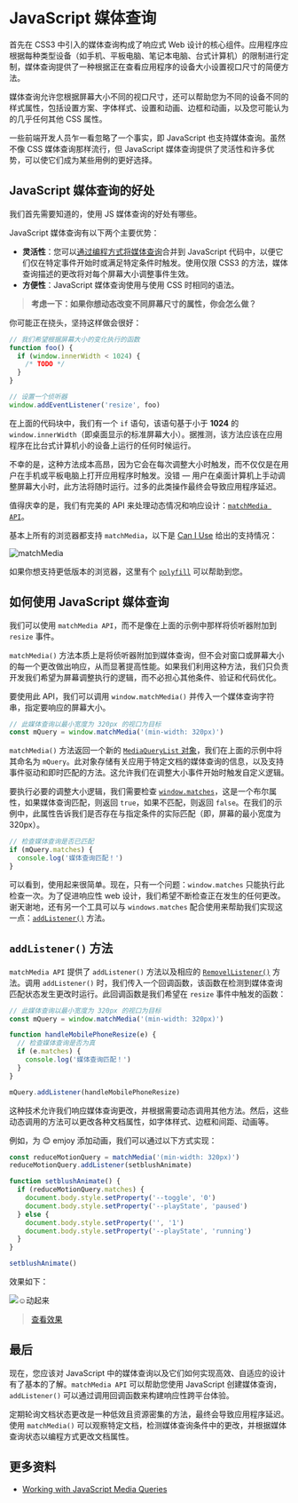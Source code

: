 # JavaScript 媒体查询

首先在 CSS3 中引入的媒体查询构成了响应式 Web 设计的核心组件。应用程序应根据每种类型设备（如手机、平板电脑、笔记本电脑、台式计算机）的限制进行定制，媒体查询提供了一种根据正在查看应用程序的设备大小设置视口尺寸的简便方法。

媒体查询允许您根据屏幕大小不同的视口尺寸，还可以帮助您为不同的设备不同的样式属性，包括设置方案、字体样式、设置和动画、边框和动画，以及您可能认为的几乎任何其他 CSS 属性。

一些前端开发人员乍一看忽略了一个事实，即 JavaScript 也支持媒体查询。虽然不像 CSS 媒体查询那样流行，但 JavaScript 媒体查询提供了灵活性和许多优势，可以使它们成为某些用例的更好选择。

## JavaScript 媒体查询的好处

我们首先需要知道的，使用 JS 媒体查询的好处有哪些。

JavaScript 媒体查询有以下两个主要优势：

- **灵活性**：您可以[通过编程方式将媒体查询](https://developer.mozilla.org/en-US/docs/Web/CSS/Media_Queries/Testing_media_queries)合并到 JavaScript 代码中，以便它们仅在特定事件开始时或满足特定条件时触发。使用仅限 CSS3 的方法，媒体查询描述的更改将对每个屏幕大小调整事件生效。
- **方便性**：JavaScript 媒体查询使用与使用 CSS 时相同的语法。

> **考虑一下：如果你想动态改变不同屏幕尺寸的属性，你会怎么做？**

你可能正在挠头，坚持这样做会很好：

```js
// 我们希望根据屏幕大小的变化执行的函数
function foo() {
  if (window.innerWidth < 1024) {
    /* TODO */
  }
}

// 设置一个侦听器
window.addEventListener('resize', foo)
```

在上面的代码块中，我们有一个 `if` 语句，该语句基于小于 **1024** 的 `window.innerWidth`（即桌面显示的标准屏幕大小）。据推测，该方法应该在应用程序在比台式计算机小的设备上运行的任何时候运行。

不幸的是，这种方法成本高昂，因为它会在每次调整大小时触发，而不仅仅是在用户在手机或平板电脑上打开应用程序时触发。没错 — 用户在桌面计算机上手动调整屏幕大小时，此方法将随时运行。过多的此类操作最终会导致应用程序延迟。

值得庆幸的是，我们有完美的 API 来处理动态情况和响应设计：[`matchMedia API`](https://developer.mozilla.org/en-US/docs/Web/API/Window/matchMedia)。

基本上所有的浏览器都支持 `matchMedia`，以下是 [Can I Use](https://caniuse.com/?search=matchMedia) 给出的支持情况：

![matchMedia](https://upload-images.jianshu.io/upload_images/18281896-fa997ad418662f50.image?imageMogr2/auto-orient/strip%7CimageView2/2/w/1240)

如果你想支持更低版本的浏览器，这里有个 [`polyfill`](https://github.com/paulirish/matchMedia.js/) 可以帮助到您。

## 如何使用 JavaScript 媒体查询

我们可以使用 `matchMedia API`，而不是像在上面的示例中那样将侦听器附加到 `resize` 事件。

`matchMedia()` 方法本质上是将侦听器附加到媒体查询，但不会对窗口或屏幕大小的每一个更改做出响应，从而显著提高性能。如果我们利用这种方法，我们只负责开发我们希望为屏幕调整执行的逻辑，而不必担心其他条件、验证和代码优化。

要使用此 API，我们可以调用 `window.matchMedia()` 并传入一个媒体查询字符串，指定要响应的屏幕大小。

```js
// 此媒体查询以最小宽度为 320px 的视口为目标
const mQuery = window.matchMedia('(min-width: 320px)')
```

`matchMedia()` 方法返回一个新的 [`MediaQueryList` 对象](https://developer.mozilla.org/en-US/docs/Web/API/MediaQueryList)，我们在上面的示例中将其命名为 `mQuery`。此对象存储有关应用于特定文档的媒体查询的信息，以及支持事件驱动和即时匹配的方法。这允许我们在调整大小事件开始时触发自定义逻辑。

要执行必要的调整大小逻辑，我们需要检查 [`window.matches`](https://developer.mozilla.org/en-US/docs/Web/API/MediaQueryList/matches)，这是一个布尔属性，如果媒体查询匹配，则返回 `true`，如果不匹配，则返回 `false`。在我们的示例中，此属性告诉我们是否存在与指定条件的实际匹配（即，屏幕的最小宽度为 320px）。

```js
// 检查媒体查询是否已匹配
if (mQuery.matches) {
  console.log('媒体查询匹配！')
}
```

可以看到，使用起来很简单。现在，只有一个问题：`window.matches` 只能执行此检查一次。为了促进响应性 web 设计，我们希望不断检查正在发生的任何更改。谢天谢地，还有另一个工具可以与 `windows.matches` 配合使用来帮助我们实现这一点：[`addListener()`](https://developer.mozilla.org/en-US/docs/Web/API/MediaQueryList/addListener) 方法。

## `addListener()` 方法

`matchMedia API` 提供了 `addListener()` 方法以及相应的 [`RemovelListener()`](https://developer.mozilla.org/en-US/docs/Web/API/MediaQueryList/removeListener) 方法。调用 `addListener()` 时，我们传入一个回调函数，该函数在检测到媒体查询匹配状态发生更改时运行。此回调函数是我们希望在 `resize` 事件中触发的函数：

```js
// 此媒体查询以最小宽度为 320px 的视口为目标
const mQuery = window.matchMedia('(min-width: 320px)')

function handleMobilePhoneResize(e) {
  // 检查媒体查询是否为真
  if (e.matches) {
    console.log('媒体查询匹配！')
  }
}

mQuery.addListener(handleMobilePhoneResize)
```

这种技术允许我们响应媒体查询更改，并根据需要动态调用其他方法。然后，这些动态调用的方法可以更改各种文档属性，如字体样式、边框和间距、动画等。

例如，为 😊 emjoy 添加动画，我们可以通过以下方式实现：

```js
const reduceMotionQuery = matchMedia('(min-width: 320px)')
reduceMotionQuery.addListener(setblushAnimate)

function setblushAnimate() {
  if (reduceMotionQuery.matches) {
    document.body.style.setProperty('--toggle', '0')
    document.body.style.setProperty('--playState', 'paused')
  } else {
    document.body.style.setProperty('', '1')
    document.body.style.setProperty('--playState', 'running')
  }
}

setblushAnimate()
```

效果如下：

![☺动起来](https://upload-images.jianshu.io/upload_images/18281896-75b066233e6a5ad8.image?imageMogr2/auto-orient/strip)

> [查看效果](https://codepen.io/lio-zero/pen/OJmqaPO)

## 最后

现在，您应该对 JavaScript 中的媒体查询以及它们如何实现高效、自适应的设计有了基本的了解。`matchMedia API` 可以帮助您使用 JavaScript 创建媒体查询，`addListener()` 可以通过调用回调函数来构建响应性跨平台体验。

定期轮询文档状态更改是一种低效且资源密集的方法，最终会导致应用程序延迟。使用 `matchMedia()` 可以观察特定文档，检测媒体查询条件中的更改，并根据媒体查询状态以编程方式更改文档属性。

## 更多资料

- [Working with JavaScript Media Queries](https://css-tricks.com/working-with-javascript-media-queries/)
